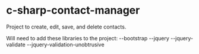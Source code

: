 # c-sharp-contact-manager

Project to create, edit, save, and delete contacts.

Will need to add these libraries to the project:
--bootstrap
--jquery
--jquery-validate
--jquery-validation-unobtrusive
